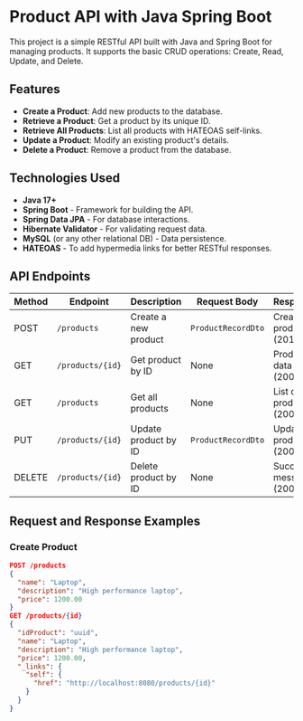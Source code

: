 # Product API with Java Spring Boot

This project is a simple RESTful API built with Java and Spring Boot for managing products. It supports the basic CRUD operations: Create, Read, Update, and Delete.

## Features

- **Create a Product**: Add new products to the database.
- **Retrieve a Product**: Get a product by its unique ID.
- **Retrieve All Products**: List all products with HATEOAS self-links.
- **Update a Product**: Modify an existing product's details.
- **Delete a Product**: Remove a product from the database.

## Technologies Used

- **Java 17+**
- **Spring Boot** - Framework for building the API.
- **Spring Data JPA** - For database interactions.
- **Hibernate Validator** - For validating request data.
- **MySQL** (or any other relational DB) - Data persistence.
- **HATEOAS** - To add hypermedia links for better RESTful responses.

## API Endpoints

| Method | Endpoint           | Description                       | Request Body           | Response                 |
|--------|--------------------|---------------------------------|-----------------------|--------------------------|
| POST   | `/products`        | Create a new product             | `ProductRecordDto`     | Created product (201)    |
| GET    | `/products/{id}`   | Get product by ID                | None                  | Product data (200)       |
| GET    | `/products`        | Get all products                 | None                  | List of products (200)   |
| PUT    | `/products/{id}`   | Update product by ID             | `ProductRecordDto`     | Updated product (200)    |
| DELETE | `/products/{id}`   | Delete product by ID             | None                  | Success message (200)    |

## Request and Response Examples

### Create Product
```json
POST /products
{
  "name": "Laptop",
  "description": "High performance laptop",
  "price": 1200.00
}
GET /products/{id}
{
  "idProduct": "uuid",
  "name": "Laptop",
  "description": "High performance laptop",
  "price": 1200.00,
  "_links": {
    "self": {
      "href": "http://localhost:8080/products/{id}"
    }
  }
}
